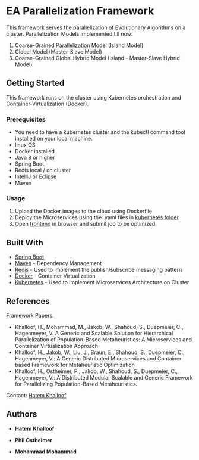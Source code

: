 # EA Parallelization Framework

This framework serves the parallelization of Evolutionary Algorithms on a cluster.
Parallelization Models implemented till now:
1. Coarse-Grained Parallelization Model (Island Model)
2. Global Model (Master-Slave Model)
3. Coarse-Grained Global Hybrid Model (Island - Master-Slave Hybrid Model)

## Getting Started

This framework runs on the cluster using Kubernetes orchestration and Container-Virtualization (Docker).

### Prerequisites

* You need to have a kubernetes cluster and the kubectl command tool installed on your local machine.
* linux OS
* Docker installed
* Java 8 or higher
* Spring Boot
* Redis local / on cluster 
* IntelliJ or Eclipse
* Maven

### Usage
1. Upload the Docker images to the cloud using Dockerfile
2. Deploy the Microservices using the .yaml files in [kubernetes folder](./kubernetes)
3. Open [frontend](./frontend/view/home.html) in browser and submit job to be optimized



## Built With

* [Spring Boot](https://spring.io/projects/spring-boot)
* [Maven](https://maven.apache.org/) - Dependency Management
* [Redis](https://redis.io/) - Used to implement the publish/subscribe messaging pattern
* [Docker](https://www.docker.com/) - Container Virtualization
* [Kubernetes](https://kubernetes.io) - Used to implement Microservices Architecture on Cluster

## References

Framework Papers:
* Khalloof, H., Mohammad, M., Jakob, W., Shahoud, S., Duepmeier, C., Hagenmeyer, V. A Generic and Scalable Solution for Hierarchical Parallelization of Population-Based Metaheuristics: A Microservices and Container Virtualization Approach
* Khalloof, H., Jakob, W., Liu, J., Braun, E., Shahoud, S., Duepmeier, C., Hagenmeyer, V.: A Generic Distributed Microservices and Container based Framework for Metaheuristic Optimization
*  Khalloof, H., Ostheimer, P., Jakob, W., Shahoud, S., Duepmeier, C., Hagenmeyer, V.: A Distributed Modular Scalable and Generic Framework for Parallelizing Population-Based Metaheuristics.

Contact: [Hatem Khalloof](mailto:hatem.khalloof@kit.edu)

## Authors

* **Hatem Khalloof**

* **Phil Ostheimer**

* **Mohammad Mohammad** 
